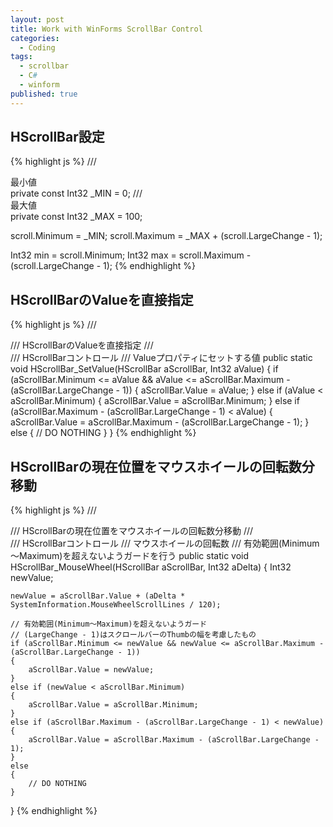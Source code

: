 ```yaml
---
layout: post
title: Work with WinForms ScrollBar Control
categories:
  - Coding
tags:
  - scrollbar
  - C#
  - winform
published: true
---
```


## HScrollBar設定

{% highlight js %}
/// <summary> 最小値 </summary>
private const Int32 _MIN = 0;
/// <summary> 最大値 </summary>
private const Int32 _MAX = 100;

scroll.Minimum = _MIN;
scroll.Maximum = _MAX + (scroll.LargeChange - 1);

Int32 min = scroll.Minimum;
Int32 max = scroll.Maximum - (scroll.LargeChange - 1);
{% endhighlight %}

## HScrollBarのValueを直接指定

{% highlight js %}
/// <summary>
/// HScrollBarのValueを直接指定
/// </summary>
/// <param name="aScrollBar">HScrollBarコントロール</param>
/// <param name="aValue">Valueプロパティにセットする値</param>
public static void HScrollBar_SetValue(HScrollBar aScrollBar, Int32 aValue)
{
	if (aScrollBar.Minimum <= aValue && aValue <= aScrollBar.Maximum - (aScrollBar.LargeChange - 1))
	{
		aScrollBar.Value = aValue;
	}
	else if (aValue < aScrollBar.Minimum)
	{
		aScrollBar.Value = aScrollBar.Minimum;
	}
	else if (aScrollBar.Maximum - (aScrollBar.LargeChange - 1) < aValue)
	{
		aScrollBar.Value = aScrollBar.Maximum - (aScrollBar.LargeChange - 1);
	}
	else
	{
		// DO NOTHING
	}
}
{% endhighlight %}

## HScrollBarの現在位置をマウスホイールの回転数分移動

{% highlight js %}
/// <summary>
/// HScrollBarの現在位置をマウスホイールの回転数分移動
/// </summary>
/// <param name="aScrollBar">HScrollBarコントロール</param>
/// <param name="aDelta">マウスホイールの回転数</param>
/// <remarks>有効範囲(Minimum～Maximum)を超えないようガードを行う</remarks>
public static void HScrollBar_MouseWheel(HScrollBar aScrollBar, Int32 aDelta)
{
	Int32 newValue;
	
	newValue = aScrollBar.Value + (aDelta * SystemInformation.MouseWheelScrollLines / 120);

	// 有効範囲(Minimum～Maximum)を超えないようガード
	// (LargeChange - 1)はスクロールバーのThumbの幅を考慮したもの
	if (aScrollBar.Minimum <= newValue && newValue <= aScrollBar.Maximum - (aScrollBar.LargeChange - 1))
	{
		aScrollBar.Value = newValue;
	}
	else if (newValue < aScrollBar.Minimum)
	{
		aScrollBar.Value = aScrollBar.Minimum;
	}
	else if (aScrollBar.Maximum - (aScrollBar.LargeChange - 1) < newValue)
	{
		aScrollBar.Value = aScrollBar.Maximum - (aScrollBar.LargeChange - 1);
	}
	else
	{
		// DO NOTHING
	}
}
{% endhighlight %}
